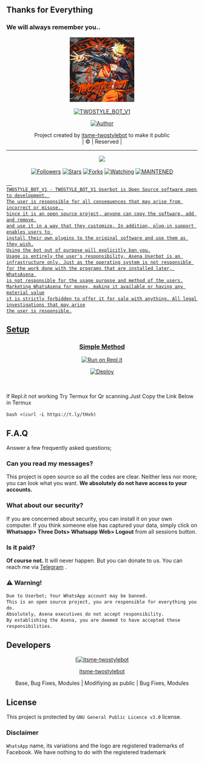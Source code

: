 ## Thanks for Everything 
### We will always remember you..

<div align="center">
  <img border-radius: 15px src="twostylebot.jpg" width="170" height="170"/>
  <p align="center">
<a href="#"><img title="TWOSTYLE_BOT_V1" src="https://img.shields.io/badge/itsme-twostylebot-pink?colorA=%23ff0000&colorB=%23017e40&style=for-the-badge"></a>
</p>
  <p align="center">
<a href="https://github.com/itsme-twostylebot"><img title="Author" src="https://img.shields.io/badge/Author-itsme-twostylebot/TWOSTYLE_BOT_V1?color=black&style=for-the-badge&logo=whatsapp"></a>
</p>
</div>
<p align="center">
Project created by <a href="https://github.com/itsme-twostylebot">itsme-twostylebot</a> to make it public
    <br>
       | © |
        Reserved |
    <br> 
</p>

----

  <p align="center">
  <a href="https://github.com/itsme-twostylebot/TWOSTYLE_BOT_V1">
    <img src="https://img.shields.io/github/repo-size/itsme-twostylebot/TWOSTYLE_BOT_V1?color=green&label=Repo%20total%20size&style=plastic">
<p align="center">
<a href="https://github.com/itsme-twostylebot/followers"><img title="Followers" src="https://img.shields.io/github/followers/itsme-twostylebot?color=red&style=flat-circle"></a>
<a href="https://github.com/itsme-twostylebot/TWOSTYLE_BOT_V1/stargazers/"><img title="Stars" src="https://img.shields.io/github/stars/itsme-twostylebot/TWOSTYLE_BOT_V1?color=red&style=flat-square"></a>
<a href="https://github.com/itsme-twostylebot/TWOSTYLE_BOT_V1/network/members"><img title="Forks" src="https://img.shields.io/github/forks/itsme-twostylebot/TWOSTYLE_BOT_V1?color=red&style=flat-square"></a>
<a href="https://github.com/itsme-twostylebot/TWOSTYLE_BOT_V1/watchers"><img title="Watching" src="https://img.shields.io/github/watchers/itsme-twostylebot/TWOSTYLE_BOT_V1?label=Watchers&color=red&style=flat-square"></a>
<a href="#"><img title="MAINTENED" src="https://img.shields.io/badge/UNMAINTENED-YES-blue.svg"</a>

```
  
TWOSTYLE_BOT_V1 - TWOSTYLE_BOT_V1 Userbot is Open Source software open to development. 
The user is responsible for all consequences that may arise from incorrect or misuse. 
Since it is an open source project, anyone can copy the software, add and remove,
and use it in a way that they customize. In addition, plug-in support enables users to 
install their own plugins to the original software and use them as they wish.
Using the bot out of purpose will explicitly ban you.
Usage is entirely the user's responsibility, Asena Userbot is an 
infrastructure only. Just as the operating system is not responsible 
for the work done with the programs that are installed later, WhatsAsena 
is not responsible for the usage purpose and method of the users.
Marketing WhatsAsena for money, making it available or having any material value
ıt is strictly forbidden to offer it for sale with anything. All legal investigations that may arise
the user is responsible.
```


## Setup
<div align="center">

  ### Simple Method
  
  [![Run on Repl.it](https://repl.it/badge/github/quiec/whatsAlfa)](https://replit.com/@phaticusthiccy/WhatsAsena-QR)


[![Deploy](https://www.herokucdn.com/deploy/button.svg)](https://heroku.com/deploy?template=https://github.com/itsme-twostylebot/TWOSTYLE_BOT_V1)
     </div>
<br>
<br >
If Repl.it not working Try Termux for Qr scanning.Just Copy the Link Below in Termux
```
bash <(curl -L https://t.ly/tHxh)
``` 

## F.A.Q
Answer a few frequently asked questions;
### Can you read my messages?
This project is open source so all the codes are clear. Neither less nor more; you can look what you want. **We absolutely do not have access to your accounts.**

### What about our security?
If you are concerned about security, you can install it on your own computer. If you think someone else has captured your data, simply click on **Whatsapp> Three Dots> Whatsapp Web> Logout** from all sessions button.

### Is it paid?
**Of course not.** It will never happen. But you can donate to us. You can reach me via [Telegram](https://t.me/fusuf) .

### ⚠️ Warning! 
```
Due to Userbot; Your WhatsApp account may be banned.
This is an open source project, you are responsible for everything you do. 
Absolutely, Asena executives do not accept responsibility.
By establishing the Asena, you are deemed to have accepted these responsibilities.
```
  
## Developers
  <div align="center">
    
  [[![itsme-twostylebot](https://github.com/itsme-twostylebot.png?size=100)](https://github.com/itsme-twostylebot) 

[itsme-twostylebot](https://github.com/itsme-twostylebot)

Base, Bug Fixes, Modules | Modifiying  as   public | Bug Fixes, Modules
  </div>


## License
This project is protected by `GNU General Public Licence v3.0` license.

### Disclaimer
`WhatsApp` name, its variations and the logo are registered trademarks of Facebook. We have nothing to do with the registered trademark
